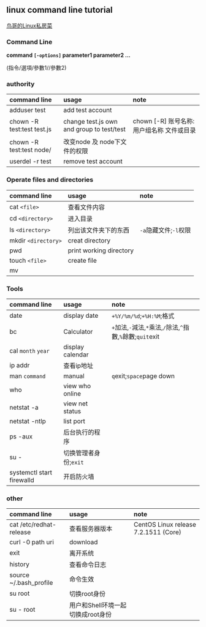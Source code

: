 ## linux command line tutorial

[鸟哥的Linux私房菜][linux-vbird]

### Command Line

**command  `[-options]`  parameter1  parameter2 ...**

(指令/選項/參數1//參數2)

### authority
|command line|usage|note|
|:---|:---|:---|
|adduser test|add test account|
|chown -R test:test test.js|change test.js own and group to test/test|chown [-R] 账号名称:用户组名称 文件或目录|
|chown -R test:test node/|改变node 及 node下文件的权限|
|userdel -r test|remove test account|

### Operate files and directories
|command line|usage|note|
|:---|:---|:---|
|cat `<file>`|查看文件内容|  
|cd  `<directory>`|进入目录|
|ls `<directory>`|列出该文件夹下的东西|`-a`隐藏文件;`-l`权限|  
|mkdir `<directory>`|creat directory|  
|pwd|print working directory| |
|touch `<file>`|create file|  
|mv||
   
### Tools
|command line|usage|note|
|:---|:---|:---|
|date|display date|`+%Y/%m/%d`;`+%H:%M`;格式|
|bc|Calculator|`+`加法,`-`減法,`*`乘法,`/`除法,`^`指數,`%`餘數;`quit`exit|
|cal `month` `year`|display calendar|
|ip addr|查看ip地址|
|man `command`|manual|`q`exit;`space`page down|
|who|view who online|
|netstat -a|view net status|
|netstat -ntlp|list port|
|ps -aux|后台执行的程序
|su -|切换管理者身份;`exit`|
|systemctl start firewalld|开启防火墙|

### other
|command line|usage|note|
|:---|:---|:---|
|cat /etc/redhat-release|查看服务器版本|CentOS Linux release 7.2.1511 (Core)|
|curl -0 path uri|download|
|exit|离开系统|
|history|查看命令日志|
|source ~/.bash_profile|命令生效|
|su root|切换root身份|
|su - root|用户和Shell环境一起切换成root身份|
   
[linux-vbird]:http://linux.vbird.org/       